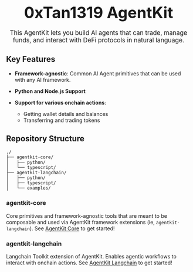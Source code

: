 <div align="center">
  <h1 style="font-size: 3em; margin-bottom: 20px;">
    0xTan1319 AgentKit
  </h1>

  <p style="font-size: 1.2em; max-width: 600px; margin: 0 auto 20px;">
    This AgentKit lets you build AI agents that can trade, manage funds, and interact with DeFi protocols in natural language.
  </p>

</div>

## Key Features

- **Framework-agnostic**: Common AI Agent primitives that can be used with any AI framework.
- **Python and Node.js Support**
- **Support for various onchain actions**:

  - Getting wallet details and balances
  - Transferring and trading tokens


## Repository Structure


```
./
├── agentkit-core/
│   ├── python/
│   └── typescript/
├── agentkit-langchain/
│   ├── python/
│   ├── typescript/
│   └── examples/
```

### agentkit-core

Core primitives and framework-agnostic tools that are meant to be composable and used via AgentKit framework extensions (ie, `agentkit-langchain`).
See [AgentKit Core](./agentkit-core/README.md) to get started!

### agentkit-langchain

Langchain Toolkit extension of AgentKit. Enables agentic workflows to interact with onchain actions.
See [AgentKit Langchain](./agentkit-langchain/README.md) to get started!
